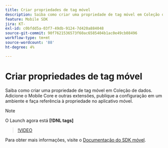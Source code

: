 ```yaml
---
title: Criar propriedades de tag móvel
description: Saiba como criar uma propriedade de tag móvel em Coleção de dados. Adicione o Mobile Core e outras extensões, publique a configuração em um ambiente e faça referência à propriedade no aplicativo móvel.
feature: Mobile SDK
jira: KT-
exl-id: c0bfdd5a-03f7-49db-9124-7d420a884048
source-git-commit: 90f7621536573f60ac6585404b1ac0e49cb08496
workflow-type: tm+mt
source-wordcount: '88'
ht-degree: 4%

---
```


# Criar propriedades de tag móvel

Saiba como criar uma propriedade de tag móvel em Coleção de dados. Adicione o Mobile Core e outras extensões, publique a configuração em um ambiente e faça referência à propriedade no aplicativo móvel.

>[!NOTE]
>
> O Launch agora está **[!DNL tags]**

>[!VIDEO](https://video.tv.adobe.com/v/26264/?quality=12&learn=on)

Para obter mais informações, visite o [Documentação do SDK móvel](https://developer.adobe.com/client-sdks/documentation/).
